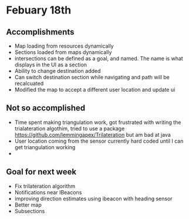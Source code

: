 # Febuary 18th


## Accomplishments

* Map loading from resources dynamically
* Sections loaded from maps dynamically
* intersections can be defined as a goal, and named. The name is what displays in the UI as a section
* Ability to change destination added
* Can switch destination section while navigating and path will be recalcuated
* Modified the map to accept a different user location and update ui

## Not so accomplished

* Time spent making triangulation work, got frustrated with writing the trialateration algothim, tried to use a package https://github.com/lemmingapex/Trilateration but am bad at java
* User location coming from the sensor currently hard coded until I can get triangulation working
* 

## Goal for next week

* Fix trilateration algorithm
* Notifications near IBeacons
* improving direction estimates using ibeacon with heading sensor
* Better map
* Subsections
